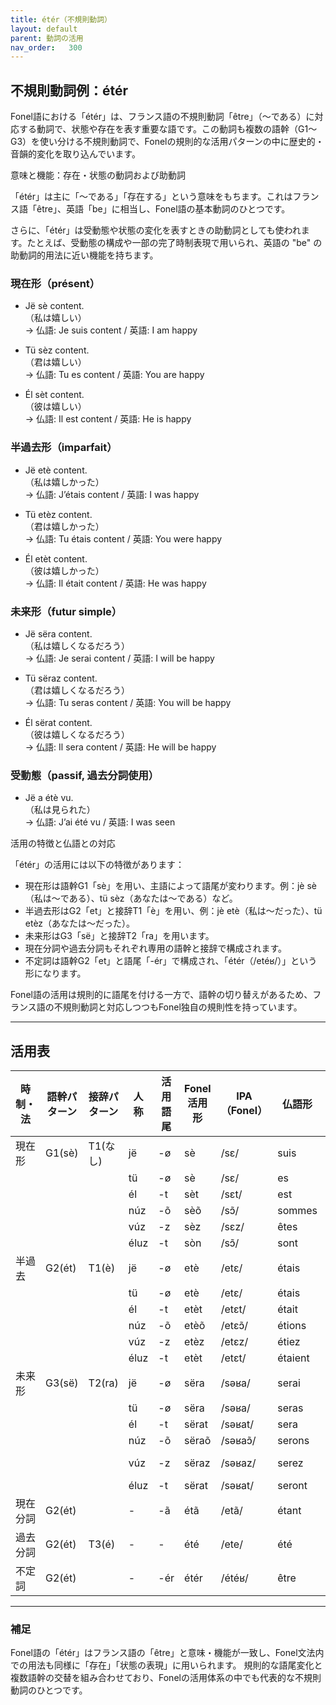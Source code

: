 ```yaml
---
title: étér（不規則動詞）
layout: default
parent: 動詞の活用
nav_order:   300
---
```




## 不規則動詞例：étér

Fonel語における「étér」は、フランス語の不規則動詞「être」（〜である）に対応する動詞で、状態や存在を表す重要な語です。この動詞も複数の語幹（G1〜G3）を使い分ける不規則動詞で、Fonelの規則的な活用パターンの中に歴史的・音韻的変化を取り込んでいます。

意味と機能：存在・状態の動詞および助動詞

「étér」は主に「〜である」「存在する」という意味をもちます。これはフランス語「être」、英語「be」に相当し、Fonel語の基本動詞のひとつです。

さらに、「étér」は受動態や状態の変化を表すときの助動詞としても使われます。たとえば、受動態の構成や一部の完了時制表現で用いられ、英語の "be" の助動詞的用法に近い機能を持ちます。


### 現在形（présent）

- Jë sè content.  
  （私は嬉しい）  
  → 仏語: Je suis content / 英語: I am happy

- Tü sèz content.  
  （君は嬉しい）  
  → 仏語: Tu es content / 英語: You are happy

- Él sèt content.  
  （彼は嬉しい）  
  → 仏語: Il est content / 英語: He is happy


### 半過去形（imparfait）

- Jë etè content.  
  （私は嬉しかった）  
  → 仏語: J’étais content / 英語: I was happy

- Tü etèz content.  
  （君は嬉しかった）  
  → 仏語: Tu étais content / 英語: You were happy

- Él etèt content.  
  （彼は嬉しかった）  
  → 仏語: Il était content / 英語: He was happy


### 未来形（futur simple）

- Jë sëra content.  
  （私は嬉しくなるだろう）  
  → 仏語: Je serai content / 英語: I will be happy

- Tü sëraz content.  
  （君は嬉しくなるだろう）  
  → 仏語: Tu seras content / 英語: You will be happy

- Él sërat content.  
  （彼は嬉しくなるだろう）  
  → 仏語: Il sera content / 英語: He will be happy


### 受動態（passif, 過去分詞使用）

- Jë a étè vu.  
  （私は見られた）  
  → 仏語: J’ai été vu / 英語: I was seen



活用の特徴と仏語との対応

「étér」の活用には以下の特徴があります：

- 現在形は語幹G1「sè」を用い、主語によって語尾が変わります。例：jè sè（私は〜である）、tü sèz（あなたは〜である）など。
- 半過去形はG2「et」と接辞T1「è」を用い、例：jè etè（私は〜だった）、tü etèz（あなたは〜だった）。
- 未来形はG3「së」と接辞T2「ra」を用います。
- 現在分詞や過去分詞もそれぞれ専用の語幹と接辞で構成されます。
- 不定詞は語幹G2「et」と語尾「-ér」で構成され、「étér（/etéʁ/）」という形になります。

Fonel語の活用は規則的に語尾を付ける一方で、語幹の切り替えがあるため、フランス語の不規則動詞と対応しつつもFonel独自の規則性を持っています。

---

## 活用表

| 時制・法 | 語幹パターン | 接辞パターン | 人称 | 活用語尾  | Fonel活用形 | IPA（Fonel） | 仏語形    | IPA (仏語・最長発音) |
|----------|--------------|--------------|------|-----------|-------------|--------------|-----------|----------------------|
| 現在形   | G1(sè)       | T1(なし)     | jë   | -ø        | sè          | /sɛ/         | suis      | /sɥi/                |
|          |              |              | tü   | -ø        | sè          | /sɛ/         | es        | /ɛ‿z/                |
|          |              |              | él   | -t        | sèt         | /sɛt/        | est       | /ɛ‿t/                |
|          |              |              | núz  | -õ        | sèõ         | /sɔ̃/        | sommes    | /sɔm/                |
|          |              |              | vúz  | -z        | sèz         | /sɛz/        | êtes      | /ɛt/                 |
|          |              |              | éluz | -t        | sòn         | /sɔ̃/        | sont      | /sɔ̃‿t/              |
| 半過去   | G2(ét)       | T1(è)        | jë   | -ø        | etè         | /etɛ/        | étais     | /etɛ/                |
|          |              |              | tü   | -ø        | etè         | /etɛ/        | étais     | /etɛ‿z/              |
|          |              |              | él   | -t        | etèt        | /etɛt/       | était     | /etɛ‿t/              |
|          |              |              | núz  | -õ        | etèõ        | /etɛɔ̃/      | étions    | /etjɔ̃/              |
|          |              |              | vúz  | -z        | etèz        | /etɛz/       | étiez     | /etje/               |
|          |              |              | éluz | -t        | etèt        | /etɛt/       | étaient   | /etɛ‿t/              |
| 未来形   | G3(së)       | T2(ra)       | jë   | -ø        | sëra        | /səʁa/       | serai     | /səʁe/               |
|          |              |              | tü   | -ø        | sëra        | /səʁa/       | seras     | /səʁa‿z/             |
|          |              |              | él   | -t        | sërat       | /səʁat/      | sera      | /səʁa‿t/             |
|          |              |              | núz  | -õ        | sëraõ       | /səʁaɔ̃/     | serons    | /səʁɔ̃/              |
|          |              |              | vúz  | -z        | sëraz       | /səʁaz/      | serez     | /səʁe/ → /səʁ‿z/    |
|          |              |              | éluz | -t        | sërat       | /səʁat/      | seront    | /səʁɔ̃‿t/            |
| 現在分詞 | G2(ét)       |              | -    | -ã        | étã         | /etã/        | étant     | /etɑ̃/               |
| 過去分詞 | G2(ét)       | T3(é)        | -    | -         | été         | /ete/        | été       | /ete/                |
| 不定詞   | G2(ét)       |              | -    | -ér       | étér        | /étéʁ/       | être      | /etʁ/                |

---

### 補足

Fonel語の「étér」はフランス語の「être」と意味・機能が一致し、Fonel文法内での用法も同様に「存在」「状態の表現」に用いられます。
規則的な語尾変化と複数語幹の交替を組み合わせており、Fonelの活用体系の中でも代表的な不規則動詞のひとつです。

